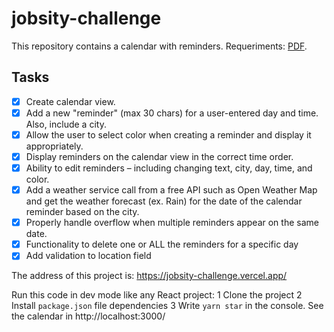 # jobsity-challenge

This repository contains a calendar with reminders. Requeriments: [PDF](/Requirements.pdf).

## Tasks

- [x] Create calendar view.
- [x] Add a new "reminder" (max 30 chars) for a user-entered day and time. Also, include a city.
- [x] Allow the user to select color when creating a reminder and display it appropriately.
- [x] Display reminders on the calendar view in the correct time order.
- [x] Ability to edit reminders – including changing text, city, day, time, and color.
- [x] Add a weather service call from a free API such as Open Weather Map and get the weather forecast (ex. Rain) for the date of the calendar reminder based on the city.
- [x] Properly handle overflow when multiple reminders appear on the same date.
- [x] Functionality to delete one or ALL the reminders for a specific day
- [x] Add validation to location field

The address of this project is: https://jobsity-challenge.vercel.app/

Run this code in dev mode like any React project:
1 Clone the project
2 Install `package.json` file dependencies
3 Write `yarn star` in the console. See the calendar in http://localhost:3000/
